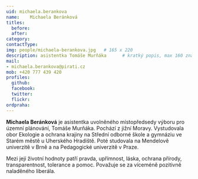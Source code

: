 ```yaml
---
uid: michaela.berankova
name:    Michaela Beránková
titles:
  before: 
  after:
category:                
contactType: 
img: people/michaela-berankova.jpg   # 165 x 220
description: asistentka Tomáše Murňáka    	# kratký popis, max 160 znaků
mail:
- michaela.berankova@pirati.cz
mob: +420 777 439 420
profiles:
  github:       
  facebook: 
  twitter: 		  
  flickr:		  
ordpraha: 
---
```


**Michaela Beránková** je asistentka uvolněného místopředsedy výboru pro územní plánování, Tomáše Murňáka. Pochází z jižní Moravy. Vystudovala obor Ekologie a ochrana krajiny na Střední odborné škole a gymnáziu ve Starém městě u Uherského Hradiště. Poté studovala na Mendelově univerzitě v Brně a na Pedagogické univerzitě v Praze. 

Mezi její životní hodnoty patří pravda, upřímnost, láska, ochrana přírody, transparentnost, tolerance a pomoc. Považuje se za víceméně pozitivně naladěného liberála.
